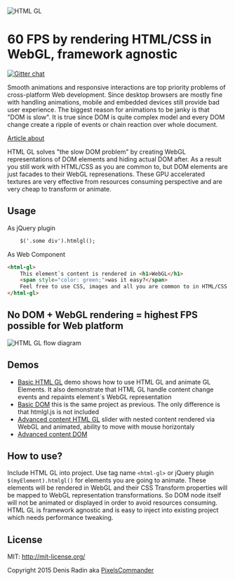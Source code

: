 <img alt="HTML GL" src="http://pixelscommander.com/polygon/htmlgl/figures/logo-blue.png"/>

60 FPS by rendering HTML/CSS in WebGL, framework agnostic
=========================================================

[![Gitter chat](https://badges.gitter.im/gitterHQ/gitter.png)](https://gitter.im/PixelsCommander/HTML-GL)

Smooth animations and responsive interactions are top priority problems of cross-platform Web development. Since desktop browsers are mostly fine with handling animations, mobile and embedded devices still provide bad user experience.
The biggest reason for animations to be janky is that "DOM is slow". It is true since DOM is quite complex model and every DOM change create a ripple of events or chain reaction over whole document.

[Article about](http://pixelscommander.com/en/web-applications-performance/render-html-css-in-webgl-to-get-highest-performance-possibl/)

HTML GL solves "the slow DOM problem" by creating WebGL representations of DOM elements and hiding actual DOM after. As a result you still work with HTML/CSS as you are common to, but DOM elements are just facades to their WebGL represenations. These GPU accelerated textures are very effective from resources consuming perspective and are very cheap to transform or animate.

Usage
-----

As jQuery plugin

```html
    $('.some div').htmlgl();
```

As Web Component

```html
<html-gl>
    This element`s content is rendered in <h1>WebGL</h1>
    <span style="color: green;">was it easy?</span>
    Feel free to use CSS, images and all you are common to in HTML/CSS world.
</html-gl>
```

No DOM + WebGL rendering = highest FPS possible for Web platform
-------------------------------------------------------

<img alt="HTML GL flow diagram" src="http://pixelscommander.com/polygon/htmlgl/figures/htmlgl-flow-diagram.png"/>

Demos
-----

- [Basic HTML GL](http://pixelscommander.com/polygon/htmlgl/demo/basic-webgl.html) demo shows how to use HTML GL and animate GL Elements. It also demonstrate that HTML GL handle content change events and repaints element`s WebGL representation
- [Basic DOM](http://pixelscommander.com/polygon/htmlgl/demo/basic-dom.html) this is the same project as previous. The only difference is that htmlgl.js is not included
- [Advanced content HTML GL](http://pixelscommander.com/polygon/htmlgl/demo/advanced-content-webgl.html) slider with nested content rendered via WebGL and animated, ability to move with mouse horizontaly
- [Advanced content DOM](http://pixelscommander.com/polygon/htmlgl/demo/advanced-content-dom.html)

How to use?
-----------
Include HTML GL into project. Use tag name ```<html-gl>``` or jQuery plugin ```$(myElement).htmlgl()``` for elements you are going to animate. These elements will be rendered in WebGL and their CSS Transform properties will be mapped to WebGL representation transformations. So DOM node itself will not be animated or displayed in order to avoid resources consuming.
HTML GL is framework agnostic and is easy to inject into existing project which needs performance tweaking.

License
-------
MIT: http://mit-license.org/

Copyright 2015 Denis Radin aka [PixelsCommander](http://pixelscommander.com)
